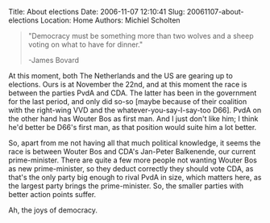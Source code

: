 Title: About elections
Date: 2006-11-07 12:10:41
Slug: 20061107-about-elections
Location: Home
Authors: Michiel Scholten

<blockquote><p>"Democracy must be something more than two wolves and a sheep voting on what to have for dinner."</p><p>-James Bovard</p></blockquote>

<p>At this moment, both The Netherlands and the US are gearing up to elections. Ours is at November the 22nd, and at this moment the race is between the parties PvdA and CDA. The latter has been in the government for the last period, and only did so-so [maybe because of their coalition with the right-wing VVD and the whatever-you-say-I-say-too D66]. PvdA on the other hand has Wouter Bos as first man. And I just don't like him; I think he'd better be D66's first man, as that position would suite him a lot better.</p>

<p>So, apart from me not having all that much political knowledge, it seems the race is between Wouter Bos and CDA's Jan-Peter Balkenende, our current prime-minister. There are quite a few more people not wanting Wouter Bos as new prime-minister, so they deduct correctly they should vote CDA, as that's the only party big enough to rival PvdA in size, which matters here, as the largest party brings the prime-minister. So, the smaller parties with better action points suffer.</p>

<p>Ah, the joys of democracy.</p>